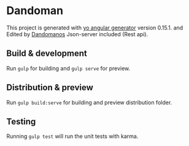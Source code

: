 # Dandoman

This project is generated with [yo angular generator](https://github.com/yeoman/generator-angular)
version 0.15.1. and Edited by [Dandomanos](https://www.linkedin.com/in/jorge-lucas-blázquez-b121a914)
Json-server included (Rest api).

## Build & development

Run `gulp` for building and `gulp serve` for preview.

## Distribution & preview

Run `gulp build:serve` for building and preview distribution folder.

## Testing

Running `gulp test` will run the unit tests with karma.

